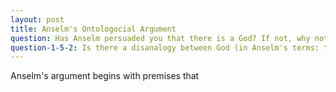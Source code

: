 ```yaml
---
layout: post
title: Anselm's Ontologocial Argument
question: Has Anselm persuaded you that there is a God? If not, why not? Where has his reasoning gone wrong?
question-1-5-2: Is there a disanalogy between God (in Anselm's terms: the greatest possible thing) and the scariest possible creature that would make us think that Anselm's argument for the existence of God is better than the analogous argument for the existence of the scariest possible creature?
---
```


Anselm's argument begins with premises that 